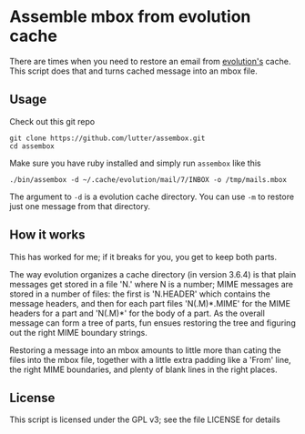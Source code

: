 # Assemble mbox from evolution cache

There are times when you need to restore an email from
[evolution's](http://projects.gnome.org/evolution/) cache. This script does
that and turns cached message into an mbox file.

## Usage

Check out this git repo

    git clone https://github.com/lutter/assembox.git
    cd assembox

Make sure you have ruby installed and simply run `assembox` like this

    ./bin/assembox -d ~/.cache/evolution/mail/7/INBOX -o /tmp/mails.mbox

The argument to `-d` is a evolution cache directory. You can use `-m` to
restore just one message from that directory.

## How it works

This has worked for me; if it breaks for you, you get to keep both parts.

The way evolution organizes a cache directory (in version 3.6.4) is that
plain messages get stored in a file 'N.' where N is a number; MIME messages
are stored in a number of files: the first is 'N.HEADER' which contains the
message headers, and then for each part files 'N(.M)\*.MIME' for the MIME
headers for a part and 'N(.M)\*' for the body of a part. As the overall
message can form a tree of parts, fun ensues restoring the tree and
figuring out the right MIME boundary strings.

Restoring a message into an mbox amounts to little more than cating the
files into the mbox file, together with a little extra padding like a
'From' line, the right MIME boundaries, and plenty of blank lines in the
right places.

## License

This script is licensed under the GPL v3; see the file LICENSE for details
